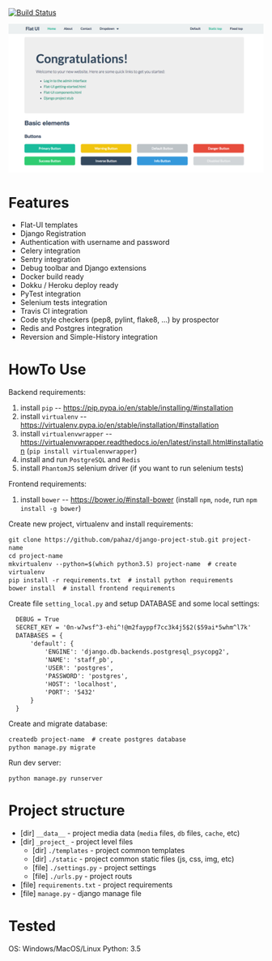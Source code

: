 [![Build Status](https://travis-ci.org/pahaz/django-project-stub.svg?branch=master)](https://travis-ci.org/pahaz/django-project-stub)

![index](./docs/img/index.png)

# Features

 - Flat-UI templates
 - Django Registration
 - Authentication with username and password
 - Celery integration
 - Sentry integration
 - Debug toolbar and Django extensions
 - Docker build ready
 - Dokku / Heroku deploy ready
 - PyTest integration
 - Selenium tests integration
 - Travis CI integration
 - Code style checkers (pep8, pylint, flake8, ...) by prospector
 - Redis and Postgres integration
 - Reversion and Simple-History integration

# HowTo Use #

Backend requirements:

  1. install `pip` -- https://pip.pypa.io/en/stable/installing/#installation
  1. install `virtualenv` -- https://virtualenv.pypa.io/en/stable/installation/#installation
  1. install `virtualenvwrapper` -- https://virtualenvwrapper.readthedocs.io/en/latest/install.html#installation (`pip install virtualenvwrapper`)
  1. install and run `PostgreSQL` and `Redis`
  1. install `PhantomJS` selenium driver (if you want to run selenium tests)

Frontend requirements:

  1. install `bower` -- https://bower.io/#install-bower (install `npm`, `node`, run `npm install -g bower`)

Create new project, virtualenv and install requirements:

    git clone https://github.com/pahaz/django-project-stub.git project-name
    cd project-name
    mkvirtualenv --python=$(which python3.5) project-name  # create virtualenv
    pip install -r requirements.txt  # install python requirements
    bower install  # install frontend requirements

Create file `setting_local.py` and setup DATABASE and some local settings:

      DEBUG = True
      SECRET_KEY = '0n-w7wsf^3-ehi^!@m2fayppf7cc3k4j5$2($59ai*5whm^l7k'
      DATABASES = {
          'default': {
              'ENGINE': 'django.db.backends.postgresql_psycopg2',
              'NAME': 'staff_pb',
              'USER': 'postgres',
              'PASSWORD': 'postgres',
              'HOST': 'localhost',
              'PORT': '5432'
          }
      }

Create and migrate database:

    createdb project-name  # create postgres database
    python manage.py migrate

Run dev server:

    python manage.py runserver

# Project structure #

 - [dir] `__data__` - project media data (`media` files, `db` files, `cache`, etc)
 - [dir] `_project_` - project level files
    - [dir] `./templates` - project common templates
    - [dir] `./static` - project common static files (js, css, img, etc)
    - [file] `./settings.py` - project settings
    - [file] `./urls.py` - project routs
 - [file] `requirements.txt` - project requirements
 - [file] `manage.py` - django manage file

# Tested #

OS: Windows/MacOS/Linux
Python: 3.5
